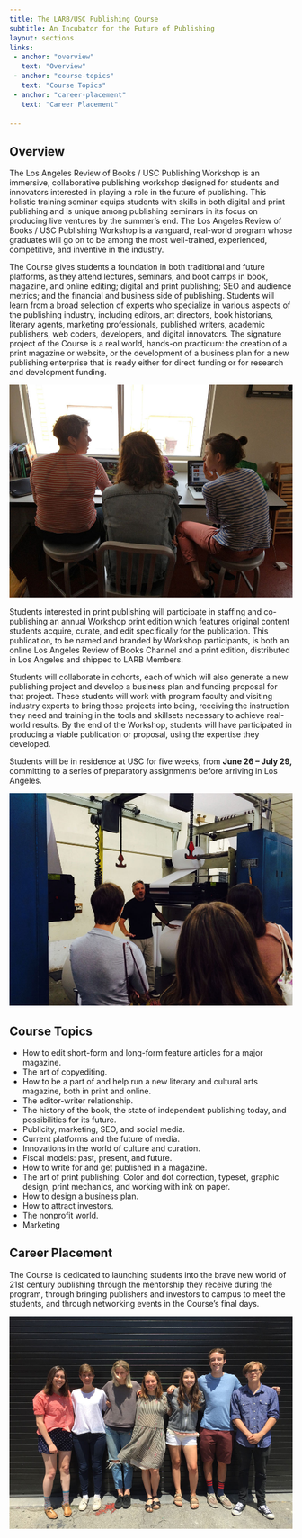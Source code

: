 ```yaml
---
title: The LARB/USC Publishing Course
subtitle: An Incubator for the Future of Publishing
layout: sections
links:
 - anchor: "overview"
   text: "Overview"
 - anchor: "course-topics"
   text: "Course Topics"
 - anchor: "career-placement"
   text: "Career Placement"

---
```


## Overview

The Los Angeles Review of Books / USC Publishing Workshop is an immersive,
collaborative publishing workshop designed for students and innovators
interested in playing a role in the future of publishing. This holistic training
seminar equips students with skills in both digital and print publishing and is
unique among publishing seminars in its focus on producing live ventures by the
summer’s end. The Los Angeles Review of Books / USC Publishing Workshop is a
vanguard, real-world program whose graduates will go on to be among the most
well-trained, experienced, competitive, and inventive in the industry.

The Course gives students a foundation in both traditional and future platforms,
as they attend lectures, seminars, and boot camps in book, magazine, and online
editing; digital and print publishing; SEO and audience metrics; and the
financial and business side of publishing. Students will learn from a broad
selection of experts who specialize in various aspects of the publishing
industry, including editors, art directors, book historians, literary agents,
marketing professionals, published writers, academic publishers, web coders,
developers, and digital innovators. The signature project of the Course is a
real world, hands-on practicum: the creation of a print magazine or website, or
the development of a business plan for a new publishing enterprise that is ready
either for direct funding or for research and development funding.

![](assets/images/at-work.jpg)

Students interested in print publishing will participate in staffing and
co-publishing an annual Workshop print edition which features original content
students acquire, curate, and edit specifically for the publication. This
publication, to be named and branded by Workshop participants, is both an online
Los Angeles Review of Books Channel and a print edition, distributed in Los
Angeles and shipped to LARB Members.

Students will collaborate in cohorts, each of which will also generate a new
publishing project and develop a business plan and funding proposal for that
project. These students will work with program faculty and visiting industry
experts to bring those projects into being, receiving the instruction they need
and training in the tools and skillsets necessary to achieve real-world results.
By the end of the Workshop, students will have participated in producing a
viable publication or proposal, using the expertise they developed.

Students will be in residence at USC for five weeks, from **June 26 – July 29,**
committing to a series of preparatory assignments before arriving in Los
Angeles.

![](assets/images/field-trip.jpg)

## Course Topics

- How to edit short-form and long-form feature articles for a major magazine.
- The art of copyediting.
- How to be a part of and help run a new literary and cultural arts magazine, both in print and online.
- The editor-writer relationship.
- The history of the book, the state of independent publishing today, and possibilities for its future.
- Publicity, marketing, SEO, and social media.
- Current platforms and the future of media.
- Innovations in the world of culture and curation.
- Fiscal models: past, present, and future.
- How to write for and get published in a magazine.
- The art of print publishing: Color and dot correction, typeset, graphic
  design, print mechanics, and working with ink on paper.
- How to design a business plan.
- How to attract investors.
- The nonprofit world.
- Marketing

## Career Placement

The Course is dedicated to launching students into the brave new world of 21st century publishing through the mentorship they receive during the program, through bringing publishers and investors to campus to meet the students, and through networking events in the Course’s final days.

![](assets/images/students.jpg)
